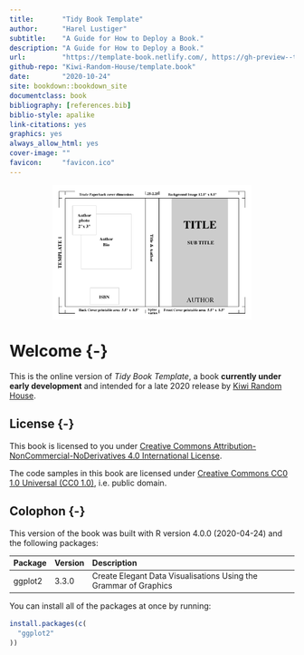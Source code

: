 ```yaml
--- 
title:       "Tidy Book Template"
author:      "Harel Lustiger"
subtitle:    "A Guide for How to Deploy a Book."
description: "A Guide for How to Deploy a Book."
url:         "https://template-book.netlify.com/, https://gh-preview--template-book.netlify.app/"
github-repo: "Kiwi-Random-House/template.book"
date:        "2020-10-24"
site: bookdown::bookdown_site
documentclass: book
bibliography: [references.bib]
biblio-style: apalike
link-citations: yes
graphics: yes
always_allow_html: yes
cover-image: ""
favicon:     "favicon.ico"
---
```


 

<img src="images/cover.png" width="70%" style="display: block; margin: auto;" />

# Welcome {-}

This is the online version of _Tidy Book Template_, a book
**currently under early development** and intended for a late 
2020 release by [Kiwi Random
House](https://github.com/Kiwi-Random-House).

## License {-}

This book is licensed to you under [Creative Commons
Attribution-NonCommercial-NoDerivatives 4.0 International
License](http://creativecommons.org/licenses/by-nc-nd/4.0/).

The code samples in this book are licensed under [Creative Commons CC0 1.0
Universal (CC0 1.0)](https://creativecommons.org/publicdomain/zero/1.0/), i.e.
public domain.



## Colophon {-}

This version of the book was built with R version 4.0.0 (2020-04-24) and the following
packages:


|Package |Version |Description                                                      |
|:-------|:-------|:----------------------------------------------------------------|
|ggplot2 |3.3.0   |Create Elegant Data Visualisations Using the Grammar of Graphics |

You can install all of the packages at once by running:


```r
install.packages(c(
  "ggplot2" 
))
```
